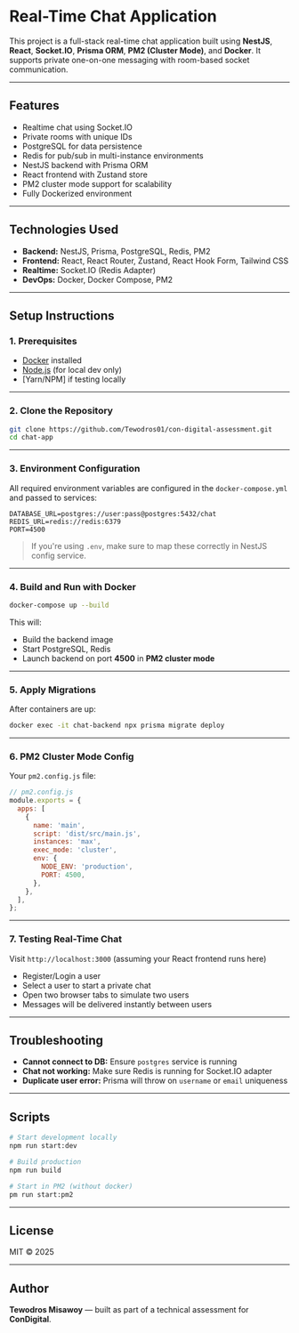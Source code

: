 # Real-Time Chat Application

This project is a full-stack real-time chat application built using **NestJS**, **React**, **Socket.IO**, **Prisma ORM**, **PM2 (Cluster Mode)**, and **Docker**. It supports private one-on-one messaging with room-based socket communication.

---

## Features

* Realtime chat using Socket.IO
* Private rooms with unique IDs
* PostgreSQL for data persistence
* Redis for pub/sub in multi-instance environments
* NestJS backend with Prisma ORM
* React frontend with Zustand store
* PM2 cluster mode support for scalability
* Fully Dockerized environment

---

## Technologies Used

* **Backend:** NestJS, Prisma, PostgreSQL, Redis, PM2
* **Frontend:** React, React Router, Zustand, React Hook Form, Tailwind CSS
* **Realtime:** Socket.IO (Redis Adapter)
* **DevOps:** Docker, Docker Compose, PM2

---

## Setup Instructions

### 1. Prerequisites

* [Docker](https://docs.docker.com/get-docker/) installed
* [Node.js](https://nodejs.org/) (for local dev only)
* \[Yarn/NPM] if testing locally

---

### 2. Clone the Repository

```bash
git clone https://github.com/Tewodros01/con-digital-assessment.git
cd chat-app
```

---

### 3. Environment Configuration

All required environment variables are configured in the `docker-compose.yml` and passed to services:

```env
DATABASE_URL=postgres://user:pass@postgres:5432/chat
REDIS_URL=redis://redis:6379
PORT=4500
```

> If you're using `.env`, make sure to map these correctly in NestJS config service.

---

### 4. Build and Run with Docker

```bash
docker-compose up --build
```

This will:

* Build the backend image
* Start PostgreSQL, Redis
* Launch backend on port **4500** in **PM2 cluster mode**

---

### 5. Apply Migrations

After containers are up:

```bash
docker exec -it chat-backend npx prisma migrate deploy
```

---

### 6. PM2 Cluster Mode Config

Your `pm2.config.js` file:

```js
// pm2.config.js
module.exports = {
  apps: [
    {
      name: 'main',
      script: 'dist/src/main.js',
      instances: 'max',
      exec_mode: 'cluster',
      env: {
        NODE_ENV: 'production',
        PORT: 4500,
      },
    },
  ],
};
```

---

### 7. Testing Real-Time Chat

Visit `http://localhost:3000` (assuming your React frontend runs here)

* Register/Login a user
* Select a user to start a private chat
* Open two browser tabs to simulate two users
* Messages will be delivered instantly between users

---

## Troubleshooting

* **Cannot connect to DB:** Ensure `postgres` service is running
* **Chat not working:** Make sure Redis is running for Socket.IO adapter
* **Duplicate user error:** Prisma will throw on `username` or `email` uniqueness

---

## Scripts

```bash
# Start development locally
npm run start:dev

# Build production
npm run build

# Start in PM2 (without docker)
pm run start:pm2
```

---

## License

MIT © 2025

---

## Author

**Tewodros Misawoy** — built as part of a technical assessment for **ConDigital**.

